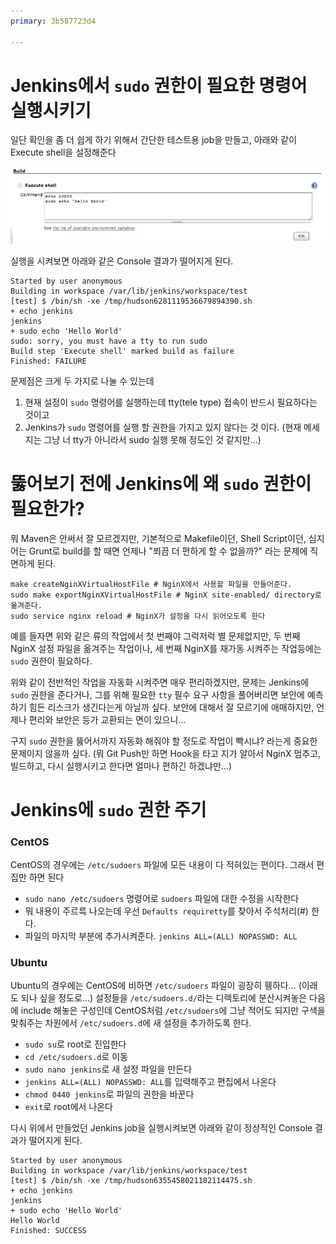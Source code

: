 ```yaml
---
primary: 3b587723d4

---
```


# Jenkins에서 `sudo` 권한이 필요한 명령어 실행시키기

일단 확인을 좀 더 쉽게 하기 위해서 간단한 테스트용 job을 만들고, 아래와 같이 Execute shell을 설정해준다

![Execute shell][execute-shell]

실행을 시켜보면 아래와 같은 Console 결과가 떨어지게 된다.

	Started by user anonymous
	Building in workspace /var/lib/jenkins/workspace/test
	[test] $ /bin/sh -xe /tmp/hudson6281119536679894390.sh
	+ echo jenkins
	jenkins
	+ sudo echo 'Hello World'
	sudo: sorry, you must have a tty to run sudo
	Build step 'Execute shell' marked build as failure
	Finished: FAILURE

문제점은 크게 두 가지로 나눌 수 있는데

1. 현재 설정이 `sudo` 명령어를 실행하는데 tty(tele type) 접속이 반드시 필요하다는 것이고
1. Jenkins가 `sudo` 명령어를 실행 할 권한을 가지고 있지 않다는 것 이다. (현재 메세지는 그냥 너 tty가 아니라서 sudo 실행 못해 정도인 것 같지만...)


# 뚫어보기 전에 Jenkins에 왜 `sudo` 권한이 필요한가?

뭐 Maven은 안써서 잘 모르겠지만, 기본적으로 Makefile이던, Shell Script이던, 심지어는 Grunt로 build를 할 때면 언제나 "쬐끔 더 편하게 할 수 없을까?" 라는 문제에 직면하게 된다.

	make createNginXVirtualHostFile # NginX에서 사용할 파일을 만들어준다.
	sudo make exportNginXVirtualHostFile # NginX site-enabled/ directory로 옮겨준다.
	sudo service nginx reload # NginX가 설정을 다시 읽어오도록 한다

예를 들자면 위와 같은 류의 작업에서 첫 번째야 그럭저럭 별 문제없지만, 두 번째 NginX 설정 파일을 옮겨주는 작업이나, 세 번째 NginX를 재가동 시켜주는 작업등에는 `sudo` 권한이 필요하다.

위와 같이 전반적인 작업을 자동화 시켜주면 매우 편리하겠지만, 문제는 Jenkins에 `sudo` 권한을 준다거나, 그를 위해 필요한 `tty` 필수 요구 사항을 풀어버리면 보안에 예측하기 힘든 리스크가 생긴다는게 아닐까 싶다. 보안에 대해서 잘 모르기에 애매하지만, 언제나 편리와 보안은 등가 교환되는 면이 있으니...

구지 `sudo` 권한을 뚫어서까지 자동화 해줘야 할 정도로 작업이 빡시냐? 라는게 중요한 문제이지 않을까 싶다. (뭐 Git Push만 하면 Hook을 타고 지가 알아서 NginX 멈추고, 빌드하고, 다시 실행시키고 한다면 얼마나 편하긴 하겠냐만...)


# Jenkins에 `sudo` 권한 주기

### CentOS

CentOS의 경우에는 `/etc/sudoers` 파일에 모든 내용이 다 적혀있는 편이다. 그래서 편집만 하면 된다

- `sudo nano /etc/sudoers` 명령어로 `sudoers` 파일에 대한 수정을 시작한다
- 뭐 내용이 주르륵 나오는데 우선 `Defaults requiretty`를 찾아서 주석처리(#) 한다.
- 파일의 마지막 부분에 추가시켜준다. `jenkins ALL=(ALL) NOPASSWD: ALL`

### Ubuntu

Ubuntu의 경우에는 CentOS에 비하면 `/etc/sudoers` 파일이 굉장히 휑하다... (이래도 되나 싶을 정도로...) 설정들을 `/etc/sudoers.d/`라는 디렉토리에 분산시켜놓은 다음에 include 해놓은 구성인데 CentOS처럼 `/etc/sudoers`에 그냥 적어도 되지만 구색을 맞춰주는 차원에서 `/etc/sudoers.d`에 새 설정을 추가하도록 한다.

- `sudo su`로 root로 진입한다
- `cd /etc/sudoers.d`로 이동
- `sudo nano jenkins`로 새 설정 파일을 만든다
- `jenkins ALL=(ALL) NOPASSWD: ALL`를 입력해주고 편집에서 나온다
- `chmod 0440 jenkins`로 파일의 권한을 바꾼다
- `exit`로 root에서 나온다


다시 위에서 만들었던 Jenkins job을 실행시켜보면 아래와 같이 정상적인 Console 결과가 떨어지게 된다.

	Started by user anonymous
	Building in workspace /var/lib/jenkins/workspace/test
	[test] $ /bin/sh -xe /tmp/hudson6355458021182114475.sh
	+ echo jenkins
	jenkins
	+ sudo echo 'Hello World'
	Hello World
	Finished: SUCCESS






[execute-shell]: ../../../files/captures/20140120/154921.png

